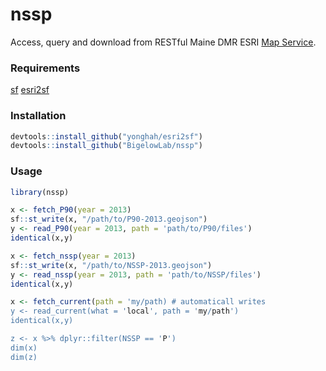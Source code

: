 # nssp
Access, query and download from RESTful Maine DMR ESRI [Map Service](https://gis2.maine.gov/arcgis/rest/services/dmr).


### Requirements

[sf](https://CRAN.R-project.org/package=sf)
[esri2sf](https://github.com/yonghah/esri2sf)

### Installation

```r
devtools::install_github("yonghah/esri2sf")
devtools::install_github("BigelowLab/nssp")
```

### Usage

```r
library(nssp)

x <- fetch_P90(year = 2013)
sf::st_write(x, "/path/to/P90-2013.geojson")
y <- read_P90(year = 2013, path = 'path/to/P90/files')
identical(x,y)

x <- fetch_nssp(year = 2013)
sf::st_write(x, "/path/to/NSSP-2013.geojson")
y <- read_nssp(year = 2013, path = 'path/to/NSSP/files')
identical(x,y)

x <- fetch_current(path = 'my/path) # automaticall writes
y <- read_current(what = 'local', path = 'my/path')
identical(x,y)

z <- x %>% dplyr::filter(NSSP == 'P') 
dim(x)
dim(z)
```

